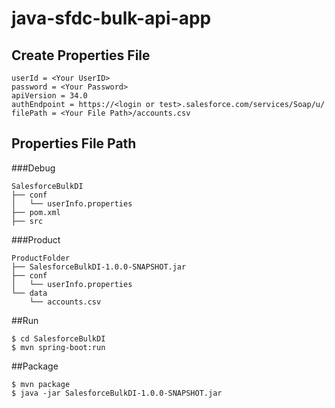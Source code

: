# java-sfdc-bulk-api-app
## Create Properties File
```
userId = <Your UserID>
password = <Your Password>
apiVersion = 34.0
authEndpoint = https://<login or test>.salesforce.com/services/Soap/u/
filePath = <Your File Path>/accounts.csv
```

## Properties File Path
###Debug
```
SalesforceBulkDI
├── conf
│   └── userInfo.properties
├── pom.xml
├── src
```

###Product
```
ProductFolder
├── SalesforceBulkDI-1.0.0-SNAPSHOT.jar
├── conf
│   └── userInfo.properties
└── data
    └── accounts.csv
```

##Run
```
$ cd SalesforceBulkDI
$ mvn spring-boot:run
```

##Package
```
$ mvn package
$ java -jar SalesforceBulkDI-1.0.0-SNAPSHOT.jar
```

